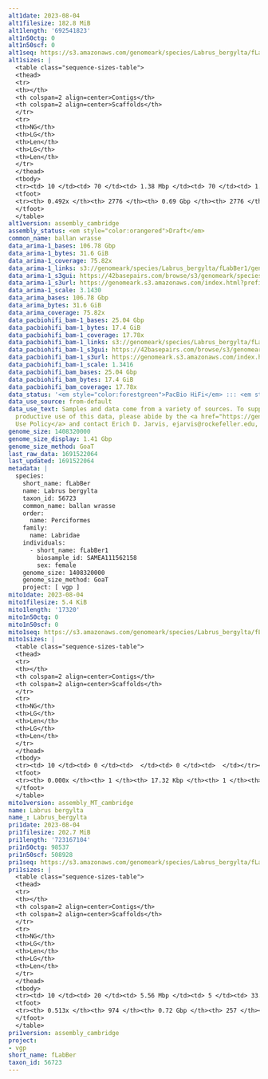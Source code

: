 ```yaml
---
alt1date: 2023-08-04
alt1filesize: 182.8 MiB
alt1length: '692541823'
alt1n50ctg: 0
alt1n50scf: 0
alt1seq: https://s3.amazonaws.com/genomeark/species/Labrus_bergylta/fLabBer1/assembly_cambridge/fLabBer1.alt.asm.20230804.fasta.gz
alt1sizes: |
  <table class="sequence-sizes-table">
  <thead>
  <tr>
  <th></th>
  <th colspan=2 align=center>Contigs</th>
  <th colspan=2 align=center>Scaffolds</th>
  </tr>
  <tr>
  <th>NG</th>
  <th>LG</th>
  <th>Len</th>
  <th>LG</th>
  <th>Len</th>
  </tr>
  </thead>
  <tbody>
  <tr><td> 10 </td><td> 70 </td><td> 1.38 Mbp </td><td> 70 </td><td> 1.38 Mbp </td></tr><tr><td> 20 </td><td> 204 </td><td> 0.84 Mbp </td><td> 204 </td><td> 0.84 Mbp </td></tr><tr><td> 30 </td><td> 426 </td><td> 494.42 Kbp </td><td> 426 </td><td> 494.42 Kbp </td></tr><tr><td> 40 </td><td> 848 </td><td> 213.46 Kbp </td><td> 848 </td><td> 213.46 Kbp </td></tr><tr style="background-color:#cccccc;"><td> 50 </td><td> 0 </td><td>  </td><td> 0 </td><td>  </td></tr><tr><td> 60 </td><td> 0 </td><td>  </td><td> 0 </td><td>  </td></tr><tr><td> 70 </td><td> 0 </td><td>  </td><td> 0 </td><td>  </td></tr><tr><td> 80 </td><td> 0 </td><td>  </td><td> 0 </td><td>  </td></tr><tr><td> 90 </td><td> 0 </td><td>  </td><td> 0 </td><td>  </td></tr><tr><td> 100 </td><td> 0 </td><td>  </td><td> 0 </td><td>  </td></tr></tbody>
  <tfoot>
  <tr><th> 0.492x </th><th> 2776 </th><th> 0.69 Gbp </th><th> 2776 </th><th> 0.69 Gbp </th></tr>
  </tfoot>
  </table>
alt1version: assembly_cambridge
assembly_status: <em style="color:orangered">Draft</em>
common_name: ballan wrasse
data_arima-1_bases: 106.78 Gbp
data_arima-1_bytes: 31.6 GiB
data_arima-1_coverage: 75.82x
data_arima-1_links: s3://genomeark/species/Labrus_bergylta/fLabBer1/genomic_data/arima/<br>
data_arima-1_s3gui: https://42basepairs.com/browse/s3/genomeark/species/Labrus_bergylta/fLabBer1/genomic_data/arima/
data_arima-1_s3url: https://genomeark.s3.amazonaws.com/index.html?prefix=species/Labrus_bergylta/fLabBer1/genomic_data/arima/
data_arima-1_scale: 3.1430
data_arima_bases: 106.78 Gbp
data_arima_bytes: 31.6 GiB
data_arima_coverage: 75.82x
data_pacbiohifi_bam-1_bases: 25.04 Gbp
data_pacbiohifi_bam-1_bytes: 17.4 GiB
data_pacbiohifi_bam-1_coverage: 17.78x
data_pacbiohifi_bam-1_links: s3://genomeark/species/Labrus_bergylta/fLabBer1/genomic_data/pacbio_hifi/<br>
data_pacbiohifi_bam-1_s3gui: https://42basepairs.com/browse/s3/genomeark/species/Labrus_bergylta/fLabBer1/genomic_data/pacbio_hifi/
data_pacbiohifi_bam-1_s3url: https://genomeark.s3.amazonaws.com/index.html?prefix=species/Labrus_bergylta/fLabBer1/genomic_data/pacbio_hifi/
data_pacbiohifi_bam-1_scale: 1.3416
data_pacbiohifi_bam_bases: 25.04 Gbp
data_pacbiohifi_bam_bytes: 17.4 GiB
data_pacbiohifi_bam_coverage: 17.78x
data_status: '<em style="color:forestgreen">PacBio HiFi</em> ::: <em style="color:forestgreen">Arima</em>'
data_use_source: from-default
data_use_text: Samples and data come from a variety of sources. To support fair and
  productive use of this data, please abide by the <a href="https://genome10k.soe.ucsc.edu/data-use-policies/">Data
  Use Policy</a> and contact Erich D. Jarvis, ejarvis@rockefeller.edu, with any questions.
genome_size: 1408320000
genome_size_display: 1.41 Gbp
genome_size_method: GoaT
last_raw_data: 1691522064
last_updated: 1691522064
metadata: |
  species:
    short_name: fLabBer
    name: Labrus bergylta
    taxon_id: 56723
    common_name: ballan wrasse
    order:
      name: Perciformes
    family:
      name: Labridae
    individuals:
      - short_name: fLabBer1
        biosample_id: SAMEA111562158
        sex: female
    genome_size: 1408320000
    genome_size_method: GoaT
    project: [ vgp ]
mito1date: 2023-08-04
mito1filesize: 5.4 KiB
mito1length: '17320'
mito1n50ctg: 0
mito1n50scf: 0
mito1seq: https://s3.amazonaws.com/genomeark/species/Labrus_bergylta/fLabBer1/assembly_MT_cambridge/fLabBer1.MT.20230804.fasta.gz
mito1sizes: |
  <table class="sequence-sizes-table">
  <thead>
  <tr>
  <th></th>
  <th colspan=2 align=center>Contigs</th>
  <th colspan=2 align=center>Scaffolds</th>
  </tr>
  <tr>
  <th>NG</th>
  <th>LG</th>
  <th>Len</th>
  <th>LG</th>
  <th>Len</th>
  </tr>
  </thead>
  <tbody>
  <tr><td> 10 </td><td> 0 </td><td>  </td><td> 0 </td><td>  </td></tr><tr><td> 20 </td><td> 0 </td><td>  </td><td> 0 </td><td>  </td></tr><tr><td> 30 </td><td> 0 </td><td>  </td><td> 0 </td><td>  </td></tr><tr><td> 40 </td><td> 0 </td><td>  </td><td> 0 </td><td>  </td></tr><tr style="background-color:#cccccc;"><td> 50 </td><td> 0 </td><td style="background-color:#ff8888;">  </td><td> 0 </td><td style="background-color:#ff8888;">  </td></tr><tr><td> 60 </td><td> 0 </td><td>  </td><td> 0 </td><td>  </td></tr><tr><td> 70 </td><td> 0 </td><td>  </td><td> 0 </td><td>  </td></tr><tr><td> 80 </td><td> 0 </td><td>  </td><td> 0 </td><td>  </td></tr><tr><td> 90 </td><td> 0 </td><td>  </td><td> 0 </td><td>  </td></tr><tr><td> 100 </td><td> 0 </td><td>  </td><td> 0 </td><td>  </td></tr></tbody>
  <tfoot>
  <tr><th> 0.000x </th><th> 1 </th><th> 17.32 Kbp </th><th> 1 </th><th> 17.32 Kbp </th></tr>
  </tfoot>
  </table>
mito1version: assembly_MT_cambridge
name: Labrus bergylta
name_: Labrus_bergylta
pri1date: 2023-08-04
pri1filesize: 202.7 MiB
pri1length: '723167104'
pri1n50ctg: 98537
pri1n50scf: 508928
pri1seq: https://s3.amazonaws.com/genomeark/species/Labrus_bergylta/fLabBer1/assembly_cambridge/fLabBer1.pri.asm.20230804.fasta.gz
pri1sizes: |
  <table class="sequence-sizes-table">
  <thead>
  <tr>
  <th></th>
  <th colspan=2 align=center>Contigs</th>
  <th colspan=2 align=center>Scaffolds</th>
  </tr>
  <tr>
  <th>NG</th>
  <th>LG</th>
  <th>Len</th>
  <th>LG</th>
  <th>Len</th>
  </tr>
  </thead>
  <tbody>
  <tr><td> 10 </td><td> 20 </td><td> 5.56 Mbp </td><td> 5 </td><td> 33.21 Mbp </td></tr><tr><td> 20 </td><td> 53 </td><td> 3.47 Mbp </td><td> 9 </td><td> 31.15 Mbp </td></tr><tr><td> 30 </td><td> 105 </td><td> 2.13 Mbp </td><td> 14 </td><td> 29.74 Mbp </td></tr><tr><td> 40 </td><td> 197 </td><td> 1.09 Mbp </td><td> 19 </td><td> 25.22 Mbp </td></tr><tr style="background-color:#cccccc;"><td> 50 </td><td> 573 </td><td style="background-color:#ff8888;"> 98.54 Kbp </td><td> 34 </td><td style="background-color:#ff8888;"> 0.51 Mbp </td></tr><tr><td> 60 </td><td> 0 </td><td>  </td><td> 0 </td><td>  </td></tr><tr><td> 70 </td><td> 0 </td><td>  </td><td> 0 </td><td>  </td></tr><tr><td> 80 </td><td> 0 </td><td>  </td><td> 0 </td><td>  </td></tr><tr><td> 90 </td><td> 0 </td><td>  </td><td> 0 </td><td>  </td></tr><tr><td> 100 </td><td> 0 </td><td>  </td><td> 0 </td><td>  </td></tr></tbody>
  <tfoot>
  <tr><th> 0.513x </th><th> 974 </th><th> 0.72 Gbp </th><th> 257 </th><th> 0.72 Gbp </th></tr>
  </tfoot>
  </table>
pri1version: assembly_cambridge
project:
- vgp
short_name: fLabBer
taxon_id: 56723
---
```

